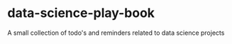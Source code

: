 # data-science-play-book
A small collection of todo's and reminders related to data science projects
